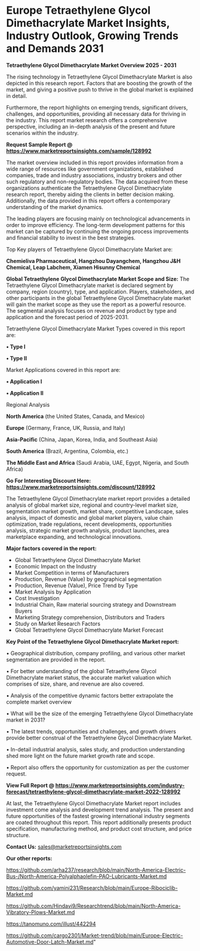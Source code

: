 # Europe Tetraethylene Glycol Dimethacrylate Market Insights, Industry Outlook, Growing Trends and Demands 2031

<Strong> Tetraethylene Glycol Dimethacrylate Market Overview 2025 - 2031</strong>

The rising technology in Tetraethylene Glycol Dimethacrylate Market is also depicted in this research report. Factors that are boosting the growth of the market, and giving a positive push to thrive in the global market is explained in detail.

Furthermore, the report highlights on emerging trends, significant drivers, challenges, and opportunities, providing all necessary data for thriving in the industry. This report market research offers a comprehensive perspective, including an in-depth analysis of the present and future scenarios within the industry.

<strong>Request Sample Report @ <a href=https://www.marketreportsinsights.com/sample/128992>https://www.marketreportsinsights.com/sample/128992</a></strong>

The market overview included in this report provides information from a wide range of resources like government organizations, established companies, trade and industry associations, industry brokers and other such regulatory and non-regulatory bodies. The data acquired from these organizations authenticate the Tetraethylene Glycol Dimethacrylate research report, thereby aiding the clients in better decision making. Additionally, the data provided in this report offers a contemporary understanding of the market dynamics.

The leading players are focusing mainly on technological advancements in order to improve efficiency. The long-term development patterns for this market can be captured by continuing the ongoing process improvements and financial stability to invest in the best strategies.

Top Key players of Tetraethylene Glycol Dimethacrylate Market are:

<strong>Chemieliva Pharmaceutical, Hangzhou Dayangchem, Hangzhou J&H Chemical, Leap Labchem, Xiamen Hisunny Chemical</strong>

<strong><b>Global Tetraethylene Glycol Dimethacrylate Market Scope and Size:</b></strong>
The Tetraethylene Glycol Dimethacrylate market is declared segment by company, region (country), type, and application. Players, stakeholders, and other participants in the global Tetraethylene Glycol Dimethacrylate market will gain the market scope as they use the report as a powerful resource. The segmental analysis focuses on revenue and product by type and application and the forecast period of 2025-2031.

Tetraethylene Glycol Dimethacrylate Market Types covered in this report are:

<strong>• Type I

• Type II</strong>

Market Applications covered in this report are:

<strong>• Application I

• Application II</strong> 

Regional Analysis

<strong>North America</strong> (the United States, Canada, and Mexico)

<strong>Europe</strong> (Germany, France, UK, Russia, and Italy)

<strong>Asia-Pacific</strong> (China, Japan, Korea, India, and Southeast Asia)

<strong>South America</strong> (Brazil, Argentina, Colombia, etc.)

<strong>The Middle East and Africa</strong> (Saudi Arabia, UAE, Egypt, Nigeria, and South Africa)

<strong>Go For Interesting Discount Here: <a href=https://www.marketreportsinsights.com/discount/128992>https://www.marketreportsinsights.com/discount/128992</a></strong>

The Tetraethylene Glycol Dimethacrylate market report provides a detailed analysis of global market size, regional and country-level market size, segmentation market growth, market share, competitive Landscape, sales analysis, impact of domestic and global market players, value chain optimization, trade regulations, recent developments, opportunities analysis, strategic market growth analysis, product launches, area marketplace expanding, and technological innovations.

<strong><b>Major factors covered in the report:</b></strong>
<ul>
  <li>Global Tetraethylene Glycol Dimethacrylate Market </li>
  <li>Economic Impact on the Industry</li>
  <li>Market Competition in terms of Manufacturers</li>
  <li>Production, Revenue (Value) by geographical segmentation</li>
  <li>Production, Revenue (Value), Price Trend by Type</li>
  <li>Market Analysis by Application</li>
  <li>Cost Investigation</li>
  <li>Industrial Chain, Raw material sourcing strategy and Downstream Buyers</li>
  <li>Marketing Strategy comprehension, Distributors and Traders</li>
  <li>Study on Market Research Factors</li>
  <li>Global Tetraethylene Glycol Dimethacrylate Market Forecast</li>
</ul>

<strong><b>Key Point of the Tetraethylene Glycol Dimethacrylate Market report:</b></strong>

• Geographical distribution, company profiling, and various other market segmentation are provided in the report.

• For better understanding of the global Tetraethylene Glycol Dimethacrylate market status, the accurate market valuation which comprises of size, share, and revenue are also covered.

• Analysis of the competitive dynamic factors better extrapolate the complete market overview

• What will be the size of the emerging Tetraethylene Glycol Dimethacrylate market in 2031?

• The latest trends, opportunities and challenges, and growth drivers provide better construal of the Tetraethylene Glycol Dimethacrylate Market.

• In-detail industrial analysis, sales study, and production understanding shed more light on the future market growth rate and scope.

• Report also offers the opportunity for customization as per the customer request.

<strong><b>View Full Report @ <a href=https://www.marketreportsinsights.com/industry-forecast/tetraethylene-glycol-dimethacrylate-market-2022-128992>https://www.marketreportsinsights.com/industry-forecast/tetraethylene-glycol-dimethacrylate-market-2022-128992</a></b></strong>


At last, the Tetraethylene Glycol Dimethacrylate Market report includes investment come analysis and development trend analysis. The present and future opportunities of the fastest growing international industry segments are coated throughout this report. This report additionally presents product specification, manufacturing method, and product cost structure, and price structure.

<strong>Contact Us:</strong>
sales@marketreportsinsights.com

<strong>Our other reports:</strong>

<a href=https://github.com/arha237/research/blob/main/North-America-Electric-Bus-/North-America-Polyalphaolefin-PAO-Lubricants-Market.md>https://github.com/arha237/research/blob/main/North-America-Electric-Bus-/North-America-Polyalphaolefin-PAO-Lubricants-Market.md</a>

<a href=https://github.com/yamini231/Research/blob/main/Europe-Ribociclib-Market.md>https://github.com/yamini231/Research/blob/main/Europe-Ribociclib-Market.md</a>

<a href=https://github.com/Hindavi9/Researchtrend/blob/main/North-America-Vibratory-Plows-Market.md>https://github.com/Hindavi9/Researchtrend/blob/main/North-America-Vibratory-Plows-Market.md</a>

<a href=https://tanomuno.com/illust/442294>https://tanomuno.com/illust/442294</a>

<a href=https://github.com/cargo2301/Market-trend/blob/main/Europe-Electric-Automotive-Door-Latch-Market.md>https://github.com/cargo2301/Market-trend/blob/main/Europe-Electric-Automotive-Door-Latch-Market.md</a>"
